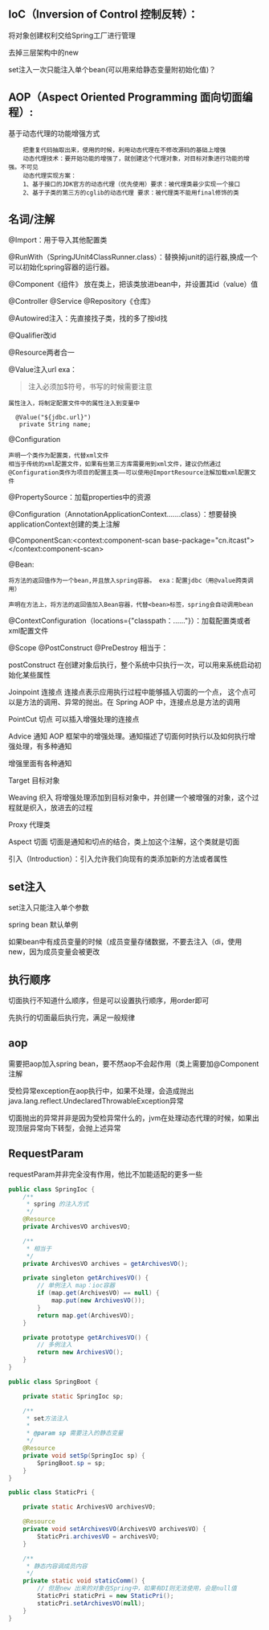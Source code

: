 ## IoC（Inversion of Control 控制反转）：

将对象创建权利交给Spring工厂进行管理

去掉三层架构中的new

set注入一次只能注入单个bean(可以用来给静态变量附初始化值)？

## AOP（Aspect Oriented Programming 面向切面编程）:

基于动态代理的功能增强方式

        把重复代码抽取出来，使用的时候，利用动态代理在不修改源码的基础上增强
        动态代理技术：要开始功能的增强了，就创建这个代理对象，对目标对象进行功能的增强。不可见
        动态代理实现方案：
        1、基于接口的JDK官方的动态代理（优先使用）要求：被代理类最少实现一个接口
        2、基于子类的第三方的cglib的动态代理 要求：被代理类不能用final修饰的类

## 名词/注解

@Import：用于导入其他配置类

@RunWith（SpringJUnit4ClassRunner.class）：替换掉junit的运行器,换成一个可以初始化spring容器的运行器。

@Component《组件》 放在类上，把该类放进bean中，并设置其id（value）值

@Controller @Service @Repository《仓库》

@Autowired注入：先直接找子类，找的多了按id找

@Qualifier改id

@Resource两者合一

@Value注入url exa：

> 注入必须加$符号，书写的时候需要注意

    属性注入，将制定配置文件中的属性注入到变量中
      
      @Value("${jdbc.url}")
       private String name;

@Configuration

    声明一个类作为配置类，代替xml文件
    相当于传统的xml配置文件，如果有些第三方库需要用到xml文件，建议仍然通过@Configuration类作为项目的配置主类——可以使用@ImportResource注解加载xml配置文件

@PropertySource：加载properties中的资源

@Configuration（AnnotationApplicationContext.......class）：想要替换applicationContext创建的类上注解

@ComponentScan:<context:component-scan base-package="cn.itcast"></context:component-scan>

@Bean:

    将方法的返回值作为一个bean,并且放入spring容器。 exa：配置jdbc（用@value跨类调用）
    
    声明在方法上，将方法的返回值加入Bean容器，代替<bean>标签，spring会自动调用bean

@ContextConfiguration（locations={"classpath：......"}）：加载配置类或者xml配置文件

@Scope @PostConstruct @PreDestroy 相当于：<bean id="" class="" init-method="" destroy-method="" />

postConstruct 在创建对象后执行，整个系统中只执行一次，可以用来系统启动初始化某些属性

Joinpoint 连接点 连接点表示应用执行过程中能够插入切面的一个点， 这个点可以是方法的调用、异常的抛出。在 Spring AOP 中，连接点总是方法的调用

PointCut 切点 可以插入增强处理的连接点

Advice 通知 AOP 框架中的增强处理。通知描述了切面何时执行以及如何执行增强处理，有多种通知

增强里面有各种通知

Target 目标对象

Weaving 织入 将增强处理添加到目标对象中，并创建一个被增强的对象，这个过程就是织入，放进去的过程

Proxy 代理类

Aspect 切面 切面是通知和切点的结合，类上加这个注解，这个类就是切面

引入（Introduction）：引入允许我们向现有的类添加新的方法或者属性

## set注入

set注入只能注入单个参数

spring bean 默认单例

如果bean中有成员变量的时候（成员变量存储数据，不要去注入（di，使用new，因为成员变量会被更改

## 执行顺序

切面执行不知道什么顺序，但是可以设置执行顺序，用order即可

先执行的切面最后执行完，满足一般规律

## aop

需要把aop加入spring bean，要不然aop不会起作用（类上需要加@Component注解

受检异常exception在aop执行中，如果不处理，会造成抛出java.lang.reflect.UndeclaredThrowableException异常

切面抛出的异常并非是因为受检异常什么的，jvm在处理动态代理的时候，如果出现顶层异常向下转型，会抛上述异常

## RequestParam

requestParam并非完全没有作用，他比不加能适配的更多一些

```java
public class SpringIoc {
    /**
     * spring 的注入方式
     */
    @Resource
    private ArchivesVO archivesVO;

    /**
     * 相当于
     */
    private ArchivesVO archives = getArchivesVO();

    private singleton getArchivesVO() {
        // 单例注入 map：ioc容器
        if (map.get(ArchivesVO) == null) {
            map.put(new ArchivesVO());
        }
        return map.get(ArchivesVO);
    }

    private prototype getArchivesVO() {
        // 多例注入
        return new ArchivesVO();
    }
}
```

```java
public class SpringBoot {

    private static SpringIoc sp;

    /**
     * set方法注入
     *
     * @param sp 需要注入的静态变量
     */
    @Resource
    private void setSp(SpringIoc sp) {
        SpringBoot.sp = sp;
    }
}
```

```java
public class StaticPri {

    private static ArchivesVO archivesVO;

    @Resource
    private void setArchivesVO(ArchivesVO archivesVO) {
        StaticPri.archivesVO = archivesVO;
    }

    /**
     * 静态内容调成员内容
     */
    private static void staticComm() {
        // 但是new 出来的对象在Spring中，如果有DI则无法使用，会是null值
        StaticPri staticPri = new StaticPri();
        staticPri.setArchivesVO(null);
    }
}
```


